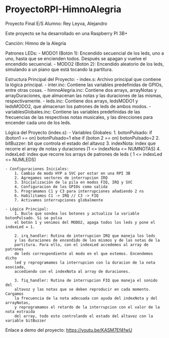 # ProyectoRPI-HimnoAlegria
Proyecto Final E/S
Alumno: Rey Leyva, Alejandro

Este proyecto se ha desarrollado en una Raspberry PI 3B+

Canción: Himno de la Alegría

Patrones LEDs:
    - MODO1 (Botón 1): Encendido secuencial de los leds, uno a uno, hasta que
    se encienden todos. Después se apagan y vuelve el encendido secuencial.
    - MODO2 (Botón 2): Encendido aleatorio de los leds, simulando a un piano que está
    tocando la partitura.

Estructura Principal del Proyecto:
    - index.s: Archivo principal que contiene la lógica principal.
    - inter.inc: Contiene las variables predefinidas de GPIOs, entre
    otras cosas.
    - himnoAlegria.inc: Contiene dos arrays, arrayNotas y arrayDuraciones,
    que almacenan las notas y las duraciones de las mismas, respectivamente.
    - leds.inc: Contiene dos arrays, ledsMODO1 y ledsMODO2, que almacenan 
    los patrones de leds de ambos modos.
    -variablesGlobales.inc: Contiene las variables predefinidas de las
    frecuencias de las respectivas notas musicales, y las direcciones para
    encender cada uno de los leds.

Lógica del Proyecto (index.s):
    - Variables Globales:
        1. botonPulsado: 
            if (boton1 == on) botonPulsado=1 
            else if (boton 2 == on) botonPulsado=2
        2. bitBuzzer: bit que controla el estado del altavoz 
        3. indexNota: index que recorre el array de notas y duraciones (1 <= indexNota <= NUMNOTAS)
        4. indexLed: index que recorre los arrays de patrones de leds ( 1 <= indexLed <= NUMLEDS)

    - Configuraciones Iniciales:
        1. Cambio de modo HYP a SVC por estar en una RPI 3B
        2. Agregamos vectores de interrupcion IRQ
        3. Inicialización de la pila en modos FIQ, IRQ y SVC
        4. Configuracion de los GPIOs como salida
        5. Programamos C1 y C3 para interrupciones añadiendo 2 ns
        6. Habilitamos C1 -> IRQ // C3 -> FIQ
        7. Activamos interrupciones globalmente

    - Lógica Principal:
        1. Bucle que sondea los botones y actualiza la variable botonPulsado. Si se pulsa
        el botón 1 y venimos del MODO2, apaga todos los leds y pone el indexLed = 1.

        2. irq_handler: Rutina de interrupcion IRQ que maneja los leds
        y las duraciones de encendido de los mismos y de las notas de la
        partitura. Para ello, con el indexLed accedemos al array de patrones
        de leds correspondiente al modo en el que estemos. Encendemos dicho
        led y reprogramamos la interrupcion con la duracion de la nota asociada,
        accediendo con el indexNota al array de duraciones.

        3. fiq_handler: Rutina de interrupcion FIQ que maneja el sonido del
        altavoz y las notas que se deben reproducir en cada momento. Cargamos
        la frecuencia de la nota adecuada con ayuda del indexNota y del arrayNotas, 
        y reprogramamos el retardo de la interrupcion con el valor de la nota extraida
        del array, todo esto controlando el estado del altavoz con la variable bitBuzzer

Enlace a demo del proyecto: https://youtu.be/KASM7Ef4fwU